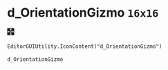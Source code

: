# d_OrientationGizmo `16x16`
<img src="/img/d_OrientationGizmo.png" width=16 height=16>

``` CSharp
EditorGUIUtility.IconContent("d_OrientationGizmo")
```
```
d_OrientationGizmo
```
